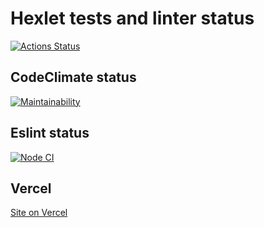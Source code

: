 # Hexlet tests and linter status #

[![Actions Status](https://github.com/aleksandrchusovitin/frontend-project-lvl3/workflows/hexlet-check/badge.svg)](https://github.com/aleksandrchusovitin/frontend-project-lvl3/actions)

## CodeClimate status ##

[![Maintainability](https://api.codeclimate.com/v1/badges/3d15328eff9bf2dd3a07/maintainability)](https://codeclimate.com/github/aleksandrchusovitin/frontend-project-lvl3/maintainability)

## Eslint status ##

[![Node CI](https://github.com/aleksandrchusovitin/frontend-project-lvl3/actions/workflows/nodejs.yml/badge.svg)](https://github.com/aleksandrchusovitin/frontend-project-lvl3/actions/workflows/nodejs.yml)

## Vercel ##

[Site on Vercel](https://frontend-project-lvl3-beige-five.vercel.app/)
